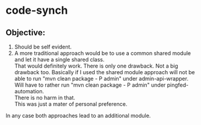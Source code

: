 # code-synch

## Objective:
1. Should be self evident.   
2. A more traditional approach would be to use a common shared module and let it have a single shared class.  
That would definitely work.
There is only one drawback. Not a big drawback too.
Basically if I used the shared module approach will not be able to run "mvn clean package - P admin" under admin-api-wrapper.  
Will have to rather run "mvn clean package - P admin" under pingfed-automation.  
There is no harm in that.  
This was just a mater of personal preference.  

In any case both approaches lead to an additional module.    

